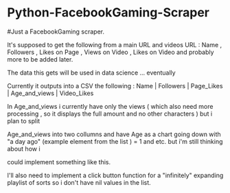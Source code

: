 # Python-FacebookGaming-Scraper

#Just a FacebookGaming scraper.


It's supposed to get the following from a main URL and videos URL : Name , Followers , Likes on Page , Views on Video , Likes on Video and probably more to be added later.


The data this gets will be used in data science ... eventually


Currently it outputs into a CSV the following : Name | Followers | Page_Likes | Age_and_views | Video_Likes


In Age_and_views i currently have only the views ( which also need more processing , so it displays the full amount and no other characters ) but i plan to split 

Age_and_views into two collumns and have Age as a chart going down with "a day ago" (example element from the list ) = 1 and etc. but i'm still thinking about how i 

could implement something like this.


I'll also need to implement a click button function for a "infinitely" expanding playlist of sorts so i don't have nil values in the list.
